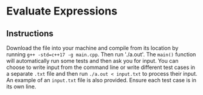 # Evaluate Expressions

## Instructions
Download the file into your machine and compile from its location by running `g++ -std=c++17 -g main.cpp`. Then run './a.out'.
The `main()` function will automatically run some tests and then ask you for input. You can choose to write input from the command line or write different test cases in a separate `.txt` file and then run `./a.out < input.txt` to process their input. An example of an `input.txt` file is also provided. Ensure each test case is in its own line.
